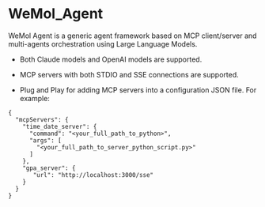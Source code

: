 # WeMol_Agent
WeMol Agent is a generic agent framework based on MCP client/server and multi-agents orchestration using Large Language Models. 

* Both Claude models and OpenAI models are supported. 

* MCP servers with both STDIO and SSE connections are supported.
* Plug and Play for adding MCP servers into a configuration JSON file. For example:
```
{
  "mcpServers": {
    "time_date_server": {
      "command": "<your_full_path_to_python>",
      "args": [
        "<your_full_path_to_server_python_script.py>"
      ]
    },
    "gpa_server": {
       "url": "http://localhost:3000/sse"
    }
  }
}
``` 

 
